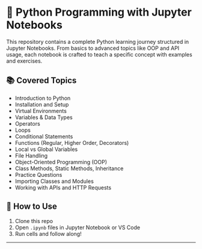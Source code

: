 # 🐍 Python Programming with Jupyter Notebooks

This repository contains a complete Python learning journey structured in Jupyter Notebooks. From basics to advanced topics like OOP and API usage, each notebook is crafted to teach a specific concept with examples and exercises.

## 📚 Covered Topics

- Introduction to Python
- Installation and Setup
- Virtual Environments
- Variables & Data Types
- Operators
- Loops
- Conditional Statements
- Functions (Regular, Higher Order, Decorators)
- Local vs Global Variables
- File Handling
- Object-Oriented Programming (OOP)
- Class Methods, Static Methods, Inheritance
- Practice Questions
- Importing Classes and Modules
- Working with APIs and HTTP Requests

## 🚀 How to Use

1. Clone this repo
2. Open `.ipynb` files in Jupyter Notebook or VS Code
3. Run cells and follow along!

---

